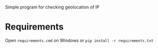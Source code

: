Simple program for checking geolocation of IP

<h1>Requirements</h1>
Open <code>requirements.cmd</code> on Windows or <code>pip install -r requirements.txt</code>